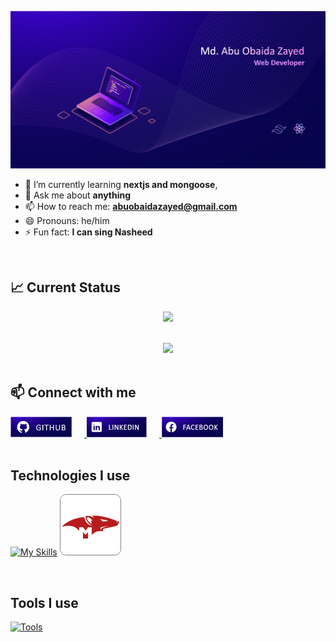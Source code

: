 <!-- ### Hi there 👋 -->


![banner](./images/github-web-developer-banner-01.png)


- 🌱 I’m currently learning **nextjs and mongoose**, 
- 💬 Ask me about **anything**
- 📫 How to reach me: **abuobaidazayed@gmail.com**
- 😄 Pronouns: he/him
- ⚡ Fun fact: **I can sing Nasheed**


</br>

## :chart_with_upwards_trend: Current Status
<p align="center">
<img width="75%" src="https://github-readme-streak-stats.herokuapp.com?user=abuabdullah23&theme=dark&hide_border=true&background=06044a&stroke=e4e3ff&fire=fbb040&sideLabels=92a4ff&currStreakNum=ff39ff&ring=f800ff&currStreakLabel=ff39ff&sideNums=92a4ff" />
</p>


</br>



<div align="center">
<img src="https://github-readme-stats.vercel.app/api/top-langs/?username=abuabdullah23&theme=algolia&background=06044a&hide_border=true" />
</div>



</br>

## :mailbox: Connect with me
<div align="left">
<a href="https://github.com/abuabdullah23" target="_blank">
<img src='./images/icons/github-web-developer-banner_github.png' alt=github style="margin-right: 20px;" />
</a>
<a href="https://www.linkedin.com/in/md-abu-obaida-zayed/" target="_blank">
<img src='./images/icons/github-web-developer-banner_linkedin.png' alt=linkedin style="margin-right: 20px;" />
</a>
<a href="https://www.facebook.com/abuobaidazayed" target="_blank">
<img src='./images/icons/github-web-developer-banner_facebook.png' alt=facebook style="margin-right: 20px;" />
</a>
</div>


</br>

## Technologies I use
[![My Skills](https://skillicons.dev/icons?i=html,css,js,tailwind,bootstrap,firebase,react,nodejs,express,mongodb)](https://skillicons.dev)
<img style="border: 1px gray solid; background:#ededed; border-radius:10px" src="./images/icons/icons8-mongoose.svg"/>


</br>

## Tools I use
[![Tools](https://skillicons.dev/icons?i=vscode,figma,ps,ai,xd)](https://skillicons.dev)


<!-- Here are some ideas to get you started:

- 🔭 I’m currently working on ...
- 🌱 I’m currently learning ...
- 👯 I’m looking to collaborate on ...
- 🤔 I’m looking for help with ...
- 💬 Ask me about ...
- 📫 How to reach me: ...
- 😄 Pronouns: ...
- ⚡ Fun fact: ... -->

